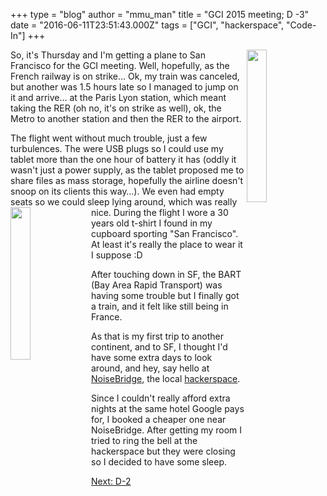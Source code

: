 +++
type = "blog"
author = "mmu_man"
title = "GCI 2015 meeting; D -3"
date = "2016-06-11T23:51:43.000Z"
tags = ["GCI", "hackerspace", "Code-In"]
+++

<img align="right" width="25%" height="25%" src="https://www.haiku-os.org/files/DSCN4554.JPG" />So, it's Thursday and I'm getting a plane to San Francisco for the GCI meeting. Well, hopefully, as the French railway is on strike… Ok, my train was canceled, but another was 1.5 hours late so I managed to jump on it and arrive… at the Paris Lyon station, which meant taking the RER (oh no, it's on strike as well), ok, the Metro to another station and then the RER to the airport.
<!--break-->
The flight went without much trouble, just a few turbulences. The were USB plugs so I could use my tablet more than the one hour of battery it has (oddly it wasn't just a power supply, as the tablet proposed me to share files as mass storage, hopefully the airline doesn't snoop on its clients this way…). We even had empty seats so we could sleep lying around, which was really nice.
<img align="left" width="25%" height="25%" src="https://www.haiku-os.org/files/DSCN4561.JPG" />During the flight I wore a 30 years old t-shirt I found in my cupboard sporting "San Francisco". At least it's really the place to wear it I suppose :D

After touching down in SF, the BART (Bay Area Rapid Transport) was having some trouble but I finally got a train, and it felt like still being in France.

As that is my first trip to another continent, and to SF, I thought I'd have some extra days to look around, and hey, say hello at <a href="https://noisebridge.net/">NoiseBridge</a>, the local <a href="https://en.wikipedia.org/wiki/Hackerspace">hackerspace</a>.

Since I couldn't really afford extra nights at the same hotel Google pays for, I booked a cheaper one near NoiseBridge. After getting my room I tried to ring the bell at the hackerspace but they were closing so I decided to have some sleep.

<a href="https://www.haiku-os.org/blog/mmu_man/2016-06-12_gci_2015_meeting_d_2">Next: D-2</a>